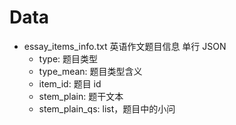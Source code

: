 # Data

* essay_items_info.txt 英语作文题目信息 单行 JSON
  * type: 题目类型
  * type_mean: 题目类型含义
  * item_id: 题目 id
  * stem_plain: 题干文本
  * stem_plain_qs: list，题目中的小问